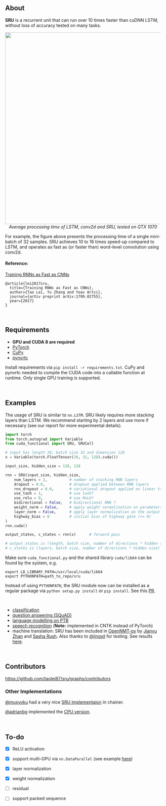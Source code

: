 
## About

**SRU** is a recurrent unit that can run over 10 times faster than cuDNN LSTM, without loss of accuracy tested on many tasks. 
<p align="center">
<img width=620 src="imgs/speed.png"><br>
<i>Average processing time of LSTM, conv2d and SRU, tested on GTX 1070</i><br>
</p>
For example, the figure above presents the processing time of a single mini-batch of 32 samples. SRU achieves 10 to 16 times speed-up compared to LSTM, and operates as fast as (or faster than) word-level convolution using conv2d. 

#### Reference:
[Training RNNs as Fast as CNNs](https://arxiv.org/abs/1709.02755)
```
@article{lei2017sru,
  title={Training RNNs as Fast as CNNs},
  author={Tao Lei, Yu Zhang and Yoav Artzi},
  journal={arXiv preprint arXiv:1709.02755},
  year={2017}
}
```
<br>

## Requirements
 - **GPU and CUDA 8 are required**
 - [PyTorch](http://pytorch.org/)
 - [CuPy](https://cupy.chainer.org/)
 - [pynvrtc](https://github.com/NVIDIA/pynvrtc)
 
Install requirements via `pip install -r requirements.txt`. CuPy and pynvrtc needed to compile the CUDA code into a callable function at runtime. Only single GPU training is supported. 

<br>

## Examples
The usage of SRU is similar to `nn.LSTM`. SRU likely requires more stacking layers than LSTM. We recommend starting by 2 layers and use more if necessary (see our report for more experimental details).
```python
import torch
from torch.autograd import Variable
from cuda_functional import SRU, SRUCell

# input has length 20, batch size 32 and dimension 128
x = Variable(torch.FloatTensor(20, 32, 128).cuda())

input_size, hidden_size = 128, 128

rnn = SRU(input_size, hidden_size,
    num_layers = 2,          # number of stacking RNN layers
    dropout = 0.0,           # dropout applied between RNN layers
    rnn_dropout = 0.0,       # variational dropout applied on linear transformation
    use_tanh = 1,            # use tanh?
    use_relu = 0,            # use ReLU?
    bidirectional = False,   # bidirectional RNN ?
    weight_norm = False,     # apply weight normalization on parameters
    layer_norm = False,      # apply layer normalization on the output of each layer
    highway_bias = 0         # initial bias of highway gate (<= 0)
)
rnn.cuda()

output_states, c_states = rnn(x)      # forward pass

# output_states is (length, batch size, number of directions * hidden size)
# c_states is (layers, batch size, number of directions * hidden size)

```
Make sure `cuda_functional.py` and the shared library `cuda/lib64` can be found by the system, e.g. 
```
export LD_LIBRARY_PATH=/usr/local/cuda/lib64
export PYTHONPATH=path_to_repo/sru
```
Instead of using `PYTHONPATH`, the SRU module now can be installed as a regular package via `python setup.py install` or `pip install`. See this [PR](https://github.com/taolei87/sru/pull/11).

<br>

 - [classification](/classification/)
 - [question answering (SQuAD)](/DrQA/)
 - [language modelling on PTB](/language_model/)
 - [speech recognition](/speech/) (**Note:** implemented in CNTK instead of PyTorch)
  - machine translation: SRU has been included in [OpenNMT-py](https://github.com/OpenNMT/OpenNMT-py) by [Jianyu Zhan](http://github.com/jianyuzhan) and [Sasha Rush](http://github.com/srush). Also thanks to [@jingxil](https://github.com/jingxil) for testing. See results [here](http://cnyah.com/2017/09/20/an-empirical-comparison-between-SRU-and-LSTM/).
  
<br>

## Contributors
https://github.com/taolei87/sru/graphs/contributors


### Other Implementations

[@musyoku](https://github.com/musyoku) had a very nice [SRU implementaion](https://github.com/musyoku/chainer-sru) in chainer.

[@adrianbg](https://github.com/adrianbg) implemented the [CPU version](https://github.com/taolei87/sru/pull/42).

<br>

## To-do
  - [x] ReLU activation
  - [x] support multi-GPU via `nn.DataParallel` (see example [here](/misc/test_multigpu.py))
  - [x] layer normalization
  - [x] weight normalization
  - [ ] residual
  - [ ] support packed sequence
  
